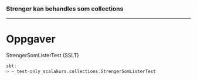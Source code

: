 ### Strenger kan behandles som collections ###

---

# Oppgaver #
StrengerSomListerTest (SSLT)

```scala
sbt:
> ~ test-only scalakurs.collections.StrengerSomListerTest
```
